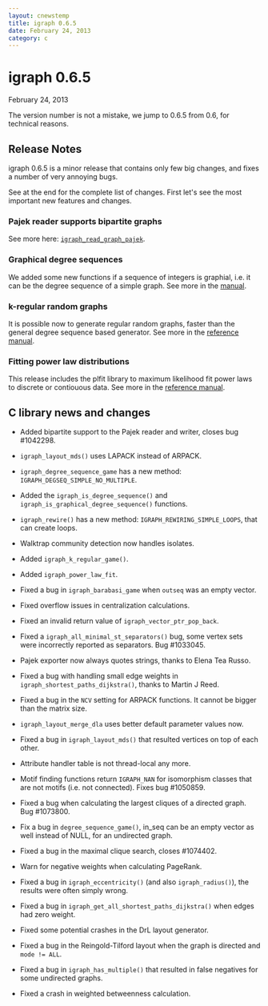 ```yaml
---
layout: cnewstemp
title: igraph 0.6.5
date: February 24, 2013
category: c
---
```


igraph 0.6.5
============

February 24, 2013

The version number is not a mistake, we jump to 0.6.5 from 0.6, 
for technical reasons.

Release Notes
-------------

igraph 0.6.5 is a minor release that contains only few big changes,
and fixes a number of very annoying bugs. 

See at the end for the complete list of changes. First let's see
the most important new features and changes. 

<!--more-->

### Pajek reader supports bipartite graphs

See more here:
<a href="doc-0.6.5/html/ch19s05.html#igraph_read_graph_pajek">
`igraph_read_graph_pajek`</a>.

### Graphical degree sequences

We added some new functions if a sequence of integers is graphial, i.e. it 
can be the degree sequence of a simple graph. See more in
the 
<a href="doc-0.6.5/html/ch13s05.html#igraph_is_graphical_degree_sequence">
manual</a>.

### k-regular random graphs

It is possible now to generate regular random graphs, faster than 
the general degree sequence based generator. See more in
the <a href="doc-0.6.5/html/ch09s02.html#igraph_k_regular_game">
reference manual</a>.

### Fitting power law distributions

This release includes the plfit library to maximum likelihood fit 
power laws to discrete or contiouous data. See more in
the <a href="doc-0.6.5/html/ch29s05.html#igraph_power_law_fit">
reference manual</a>.

C library news and changes
--------------------------

- Added bipartite support to the Pajek reader and writer, closes bug
  \#1042298.
- `igraph_layout_mds()` uses LAPACK instead of ARPACK.
- `igraph_degree_sequence_game` has a new method:
  `IGRAPH_DEGSEQ_SIMPLE_NO_MULTIPLE`.
- Added the `igraph_is_degree_sequence()` and
  `igraph_is_graphical_degree_sequence()` functions.
- `igraph_rewire()` has a new method: `IGRAPH_REWIRING_SIMPLE_LOOPS`, 
  that can create loops.
- Walktrap community detection now handles isolates.
- Added `igraph_k_regular_game()`.
- Added `igraph_power_law_fit`.

- Fixed a bug in `igraph_barabasi_game` when `outseq` was an empty vector.
- Fixed overflow issues in centralization calculations.
- Fixed an invalid return value of `igraph_vector_ptr_pop_back`.
- Fixed a `igraph_all_minimal_st_separators()` bug, some vertex sets
  were incorrectly reported as separators. Bug \#1033045.
- Pajek exporter now always quotes strings, thanks to Elena Tea Russo.
- Fixed a bug with handling small edge weights in
  `igraph_shortest_paths_dijkstra()`, thanks to Martin J Reed.
- Fixed a bug in the `NCV` setting for ARPACK functions. It cannot be
  bigger than the matrix size.
- `igraph_layout_merge_dla` uses better default parameter values now.
- Fixed a bug in `igraph_layout_mds()` that resulted vertices on top of
  each other.
- Attribute handler table is not thread-local any more.
- Motif finding functions return `IGRAPH_NAN` for isomorphism classes
  that are not motifs (i.e. not connected). Fixes bug \#1050859.
- Fixed a bug when calculating the largest cliques of a directed
  graph. Bug \#1073800.
- Fix a bug in `degree_sequence_game()`, in_seq can be an empty vector as
  well instead of NULL, for an undirected graph. 
- Fixed a bug in the maximal clique search, closes \#1074402.
- Warn for negative weights when calculating PageRank.
- Fixed a bug in `igraph_eccentricity()` (and also `igraph_radius()`),
  the results were often simply wrong.
- Fixed a bug in `igraph_get_all_shortest_paths_dijkstra()` when edges
  had zero weight.
- Fixed some potential crashes in the DrL layout generator.
- Fixed a bug in the Reingold-Tilford layout when the graph is
  directed and `mode != ALL`.
- Fixed a bug in `igraph_has_multiple()` that resulted in false negatives
  for some undirected graphs.
- Fixed a crash in weighted betweenness calculation.

